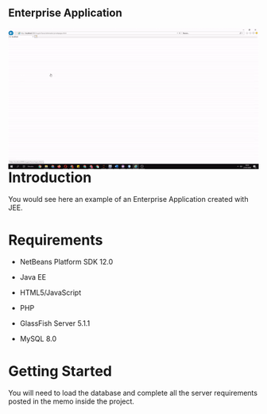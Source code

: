 Enterprise Application
----------------------------------------------------


<img align="right" src="stats.gif" />

Introduction
============

You would see here an example of an Enterprise Application created with JEE.


Requirements
============

- NetBeans Platform SDK 12.0						

- Java EE						

- HTML5/JavaScript						

- PHP						

- GlassFish Server 5.1.1		

- MySQL	8.0		


Getting Started
===============

You will need to load the database and complete all the server requirements posted in the memo inside the project.



